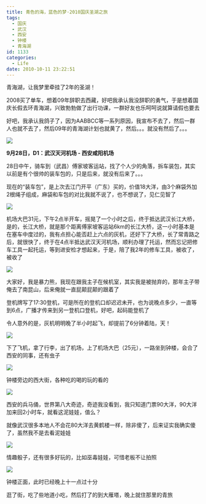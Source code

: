 ```yaml
---
title: 青色的海，蓝色的梦·2010国庆圣湖之旅
tags:
  - 国庆
  - 武汉
  - 西安
  - 钟楼
  - 青海湖
id: 1133
categories:
  - Life
date: 2010-10-11 23:22:51
---
```


青海湖，让我梦里牵挂了2年的圣湖！

2008买了单车，想着09年辞职去西藏，好吧我承认我没辞职的勇气，于是想着国庆长假去环青海湖，兴致勃勃做了出行功课，一群好友也乐呵呵说就算请假也要去

好吧，我承认我鸽子了，因为AABBCC等一系列原因，我宣布不去了，然后一群人也就不去了，然后09年的青海湖计划也就黄了，然后。。。就没有然后了。。。

![](/images/2010/10/11_201010112342437220_7272.jpg)

**9月28日，D1：武汉天河机场 - 西安咸阳机场**

28日中午，骑车到（武昌）傅家坡客运站，找了个人少的角落，拆车装包，其实以前是有个很帅的装车包的，只是后来，就没有后来了。。。

现在的“装车包”，是上次去江门开平（广东）买的，价值18大洋，由3个麻袋外加2根绳子组成，麻袋和车包的对比我就不说了，也不想说了，见仁见智了

![](/images/2010/10/11_201010112349534687_7273.jpg)

机场大巴31元，下午2点半开车，摇晃了一个小时之后，终于抵达武汉长江大桥，是的，长江大桥，就是那个距离傅家坡客运站6km的长江大桥，这一小时基本是在塞车中度过的，我有点担心能否赶上六点的灰机，还好下了大桥，长了常青路之后，就很快了，终于在4点半抵达武汉天河机场，顺利办理了托运，然而忘记把修车工具一起托运，等到进安检才想起来，于是，陪了我2年的修车工具，被收了，被收了

![](/images/2010/10/11_201010112356146062_7274.jpg)

大家好，我是暴力熊，我现在跟我主子在候机室，其实我是被抛弃的，那年主子带俺去了南昆山，后来俺就一直屁颠屁颠的跟着了

登机牌写了17:30登机，可是所在的登机口却迟迟未开，也为说晚点多少，一直等到6点，广播才传来到另一登机口登机，好吧，起码能登机了

令人意外的是，灰机明明晚了半小时起飞，却提前了6分钟着陆，天！

![](/images/2010/10/11_201010120001584176_7275.jpg)

下了飞机，拿了行李，出了机场，上了机场大巴（25元），一路坐到钟楼，会合了西安的同事，还有虫子

![](/images/2010/10/11_201010120004106277_7276.jpg)

钟楼旁边的西大街，各种吃的喝的玩的看的

![](/images/2010/10/11_201010120005121433_7277.jpg)

西安的兵马俑，世界第八大奇迹，奇迹我没看到，我只知道门票90大洋，90大洋加来回2小时车，就看这泥娃娃，值么？

就像武汉很多本地人不会花80大洋去黄鹤楼一样，除非傻了，后来证实我确实傻了，虽然我不是去看泥娃娃

![](/images/2010/10/11_201010120005300081_7278.jpg)

情趣骰子，还有很多好玩的，比如巫毒娃娃，可惜老板不让拍照

![](/images/2010/10/11_201010120010484843_7279.jpg)

钟楼正面，此时已经晚上十一点过十分

逛了街，吃了些地道小吃，然后打了的到大雁塔，晚上就住那里的青旅